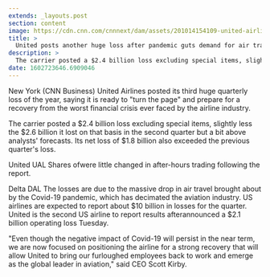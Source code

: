 ```yaml
--- 
extends: _layouts.post 
section: content 
image: https://cdn.cnn.com/cnnnext/dam/assets/201014154109-united-airlines-planes-file-super-tease.jpg 
title: > 
  United posts another huge loss after pandemic guts demand for air travel 
description: > 
  The carrier posted a $2.4 billion loss excluding special items, slightly less the $2.6 billion it lost on that basis in the second quarter but a bit above analysts' forecasts.Its net loss of $1.8 billion also exceeded the previous quarter's loss.Delta DAL The losses are due to the massive drop in air travel brought about by the Covid-19 pandemic, which has decimated the aviation industry.US airlines are expected to report about $10 billion in losses for the quarter.United is the second US airline to report results afterannounced a $2.1 billion operating loss Tuesday. 
date: 1602723646.6909046 
--- 
```

New York (CNN Business) United Airlines posted its third huge quarterly loss of the year, saying it is ready to "turn the page" and prepare for a recovery from the worst financial crisis ever faced by the airline industry.

The carrier posted a $2.4 billion loss excluding special items, slightly less the $2.6 billion it lost on that basis in the second quarter but a bit above analysts' forecasts. Its net loss of $1.8 billion also exceeded the previous quarter's loss.

United UAL Shares ofwere little changed in after-hours trading following the report.

Delta DAL The losses are due to the massive drop in air travel brought about by the Covid-19 pandemic, which has decimated the aviation industry. US airlines are expected to report about $10 billion in losses for the quarter. United is the second US airline to report results afterannounced a $2.1 billion operating loss Tuesday.

"Even though the negative impact of Covid-19 will persist in the near term, we are now focused on positioning the airline for a strong recovery that will allow United to bring our furloughed employees back to work and emerge as the global leader in aviation," said CEO Scott Kirby.
